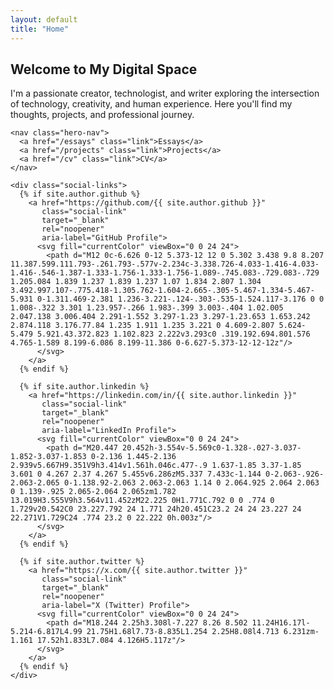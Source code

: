 ```yaml
---
layout: default
title: "Home"
---
```


<div class="container-narrow">
  <section class="hero">
    <h1 class="hero-title">
      Welcome to My Digital Space
    </h1>
    <p class="hero-subtitle">
      I'm a passionate creator, technologist, and writer exploring the intersection of technology, creativity, and human experience. Here you'll find my thoughts, projects, and professional journey.
    </p>
    
    <nav class="hero-nav">
      <a href="/essays" class="link">Essays</a>
      <a href="/projects" class="link">Projects</a>
      <a href="/cv" class="link">CV</a>
    </nav>
    
    <div class="social-links">
      {% if site.author.github %}
        <a href="https://github.com/{{ site.author.github }}" 
           class="social-link"
           target="_blank" 
           rel="noopener"
           aria-label="GitHub Profile">
          <svg fill="currentColor" viewBox="0 0 24 24">
            <path d="M12 0c-6.626 0-12 5.373-12 12 0 5.302 3.438 9.8 8.207 11.387.599.111.793-.261.793-.577v-2.234c-3.338.726-4.033-1.416-4.033-1.416-.546-1.387-1.333-1.756-1.333-1.756-1.089-.745.083-.729.083-.729 1.205.084 1.839 1.237 1.839 1.237 1.07 1.834 2.807 1.304 3.492.997.107-.775.418-1.305.762-1.604-2.665-.305-5.467-1.334-5.467-5.931 0-1.311.469-2.381 1.236-3.221-.124-.303-.535-1.524.117-3.176 0 0 1.008-.322 3.301 1.23.957-.266 1.983-.399 3.003-.404 1.02.005 2.047.138 3.006.404 2.291-1.552 3.297-1.23 3.297-1.23.653 1.653.242 2.874.118 3.176.77.84 1.235 1.911 1.235 3.221 0 4.609-2.807 5.624-5.479 5.921.43.372.823 1.102.823 2.222v3.293c0 .319.192.694.801.576 4.765-1.589 8.199-6.086 8.199-11.386 0-6.627-5.373-12-12-12z"/>
          </svg>
        </a>
      {% endif %}
      
      {% if site.author.linkedin %}
        <a href="https://linkedin.com/in/{{ site.author.linkedin }}" 
           class="social-link"
           target="_blank" 
           rel="noopener"
           aria-label="LinkedIn Profile">
          <svg fill="currentColor" viewBox="0 0 24 24">
            <path d="M20.447 20.452h-3.554v-5.569c0-1.328-.027-3.037-1.852-3.037-1.853 0-2.136 1.445-2.136 2.939v5.667H9.351V9h3.414v1.561h.046c.477-.9 1.637-1.85 3.37-1.85 3.601 0 4.267 2.37 4.267 5.455v6.286zM5.337 7.433c-1.144 0-2.063-.926-2.063-2.065 0-1.138.92-2.063 2.063-2.063 1.14 0 2.064.925 2.064 2.063 0 1.139-.925 2.065-2.064 2.065zm1.782 13.019H3.555V9h3.564v11.452zM22.225 0H1.771C.792 0 0 .774 0 1.729v20.542C0 23.227.792 24 1.771 24h20.451C23.2 24 24 23.227 24 22.271V1.729C24 .774 23.2 0 22.222 0h.003z"/>
          </svg>
        </a>
      {% endif %}
      
      {% if site.author.twitter %}
        <a href="https://x.com/{{ site.author.twitter }}" 
           class="social-link"
           target="_blank" 
           rel="noopener"
           aria-label="X (Twitter) Profile">
          <svg fill="currentColor" viewBox="0 0 24 24">
            <path d="M18.244 2.25h3.308l-7.227 8.26 8.502 11.24H16.17l-5.214-6.817L4.99 21.75H1.68l7.73-8.835L1.254 2.25H8.08l4.713 6.231zm-1.161 17.52h1.833L7.084 4.126H5.117z"/>
          </svg>
        </a>
      {% endif %}
    </div>
  </section>
</div>